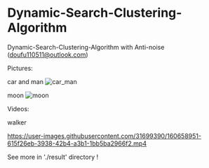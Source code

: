 # Dynamic-Search-Clustering-Algorithm
Dynamic-Search-Clustering-Algorithm with Anti-noise   (doufu110511@outlook.com)


Pictures:

car and man
![car_man](https://user-images.githubusercontent.com/31699390/160645921-e237e7cd-edea-497a-ac26-b242190d97a6.png)

moon
![moon](https://user-images.githubusercontent.com/31699390/160645990-ad7d4979-3bb9-4681-a122-4207c83558fd.png)


Videos:

walker

https://user-images.githubusercontent.com/31699390/160658951-615f26eb-3938-42b4-a3b1-1bb5ba2966f2.mp4





See more in './result' directory !

